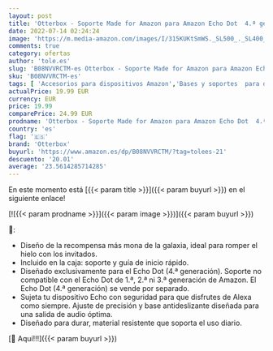 ```yaml
---
layout: post
title: 'Otterbox - Soporte Made for Amazon para Amazon Echo Dot  4.ª generación  inspirado en Star Wars The Mandalorian Baby Grogu™'
date: 2022-07-14 02:24:24
image: 'https://m.media-amazon.com/images/I/315KUKtSmWS._SL500_._SL400_.jpg'
comments: true
category: ofertas
author: 'tole.es'
slug: 'B08NVVRCTM-es Otterbox - Soporte Made for Amazon para Amazon Echo Dot...'
sku: 'B08NVVRCTM-es'
tags: [ 'Accesorios para dispositivos Amazon','Bases y soportes  para dispositivos Amazon','Dispositivos Amazon y Accesorios','amazon','echo','otterbox','🇪🇸', ]
actualPrice: 19.99 EUR
currency: EUR
price: 19.99
comparePrice: 24.99 EUR
prodname: 'Otterbox - Soporte Made for Amazon para Amazon Echo Dot  4.ª generación  inspirado en Star Wars The Mandalorian Baby Grogu™'
country: 'es'
flag: '🇪🇸'
brand: 'Otterbox'
buyurl: 'https://www.amazon.es/dp/B08NVVRCTM/?tag=tolees-21'
descuento: '20.01'
average: '23.5614285714285'
---
```


En este momento está [{{< param title >}}]({{< param buyurl >}}) en el siguiente enlace!

[![{{< param prodname >}}]({{< param image >}})]({{< param buyurl >}})

🔎:

- Diseño de la recompensa más mona de la galaxia, ideal para romper el hielo con los invitados.
- Incluido en la caja: soporte y guía de inicio rápido.
- Diseñado exclusivamente para el Echo Dot (4.ª generación). Soporte no compatible con el Echo Dot de 1.ª, 2.ª ni 3.ª generación de Amazon. El Echo Dot (4.ª generación) se vende por separado.
- Sujeta tu dispositivo Echo con seguridad para que disfrutes de Alexa como siempre. Ajuste de precisión y base antideslizante diseñada para una salida de audio óptima.
- Diseñado para durar, material resistente que soporta el uso diario.

[🛒 Aquí!!!]({{< param buyurl >}})
